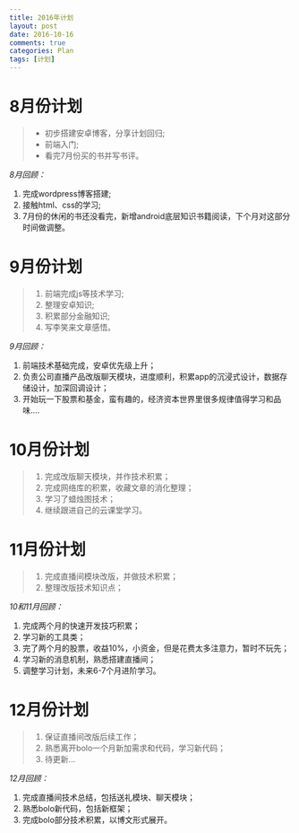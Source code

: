 ```yaml
---
title: 2016年计划
layout: post
date: 2016-10-16
comments: true
categories: Plan
tags: [计划]
---
```

<!--more-->
# 8月份计划
>* 初步搭建安卓博客，分享计划回归;
>* 前端入门;
>* 看完7月份买的书并写书评。

*8月回顾：*
1. 完成wordpress博客搭建;
2. 接触html、css的学习;
3. 7月份的休闲的书还没看完，新增android底层知识书籍阅读，下个月对这部分时间做调整。

# 9月份计划
>1. 前端完成js等技术学习;
>2. 整理安卓知识;
>3. 积累部分金融知识;
>4. 写李笑来文章感悟。

*9月回顾：*
1. 前端技术基础完成，安卓优先级上升；
2. 负责公司直播产品改版聊天模块，进度顺利，积累app的沉浸式设计，数据存储设计，加深回调设计；
3. 开始玩一下股票和基金，蛮有趣的，经济资本世界里很多规律值得学习和品味….

# 10月份计划
>1. 完成改版聊天模块，并作技术积累；
>2. 完成网络库的积累，收藏文章的消化整理；
>3. 学习了蜡烛图技术；
>4. 继续跟进自己的云课堂学习。

# 11月份计划
>1. 完成直播间模块改版，并做技术积累；
>2. 整理改版技术知识点；

*10和11月回顾：*
1. 完成两个月的快速开发技巧积累；
2. 学习新的工具类；
3. 完了两个月的股票，收益10%，小资金，但是花费太多注意力，暂时不玩先；
4. 学习新的消息机制，熟悉搭建直播间；
5. 调整学习计划，未来6-7个月进阶学习。

# 12月份计划
>1. 保证直播间改版后续工作；
>2. 熟悉离开bolo一个月新加需求和代码，学习新代码；
>3. 待更新...

*12月回顾：*
1. 完成直播间技术总结，包括送礼模块、聊天模块；
2. 熟悉bolo新代码，包括新框架；
3. 完成bolo部分技术积累，以博文形式展开。



